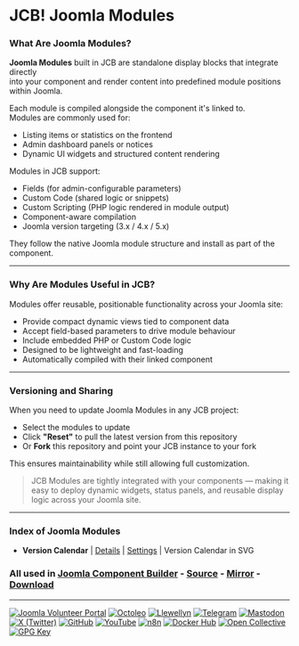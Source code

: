 # JCB! Joomla Modules

### What Are Joomla Modules?
**Joomla Modules** built in JCB are standalone display blocks that integrate directly  
into your component and render content into predefined module positions within Joomla.

Each module is compiled alongside the component it's linked to.  
Modules are commonly used for:

- Listing items or statistics on the frontend
- Admin dashboard panels or notices
- Dynamic UI widgets and structured content rendering

Modules in JCB support:

- Fields (for admin-configurable parameters)
- Custom Code (shared logic or snippets)
- Custom Scripting (PHP logic rendered in module output)
- Component-aware compilation
- Joomla version targeting (3.x / 4.x / 5.x)

They follow the native Joomla module structure and install as part of the component.

---
### Why Are Modules Useful in JCB?
Modules offer reusable, positionable functionality across your Joomla site:

- Provide compact dynamic views tied to component data
- Accept field-based parameters to drive module behaviour
- Include embedded PHP or Custom Code logic
- Designed to be lightweight and fast-loading
- Automatically compiled with their linked component

---
### Versioning and Sharing
When you need to update Joomla Modules in any JCB project:

- Select the modules to update
- Click **"Reset"** to pull the latest version from this repository
- Or **Fork** this repository and point your JCB instance to your fork

This ensures maintainability while still allowing full customization.

> JCB Modules are tightly integrated with your components — making it easy to deploy dynamic widgets, status panels, and reusable display logic across your Joomla site.

---
### Index of Joomla Modules


 - **Version Calendar** | [Details](src/joomla_module/2dcaa8af-0bb0-4fac-8584-4e4e418620cd) | [Settings](src/joomla_module/2dcaa8af-0bb0-4fac-8584-4e4e418620cd/item.json) | Version Calendar in SVG

### All used in [Joomla Component Builder](https://www.joomlacomponentbuilder.com) - [Source](https://git.vdm.dev/joomla/Component-Builder) - [Mirror](https://github.com/vdm-io/Joomla-Component-Builder) - [Download](https://git.vdm.dev/joomla/pkg-component-builder/releases)

---
[![Joomla Volunteer Portal](https://img.shields.io/badge/-Joomla-gold?logo=joomla)](https://volunteers.joomla.org/joomlers/1396-llewellyn-van-der-merwe "Join Llewellyn on the Joomla Volunteer Portal: Shaping the Future Together!") [![Octoleo](https://img.shields.io/badge/-Octoleo-black?logo=linux)](https://git.vdm.dev/octoleo "--quiet") [![Llewellyn](https://img.shields.io/badge/-Llewellyn-ffffff?logo=gitea)](https://git.vdm.dev/Llewellyn "Collaborate and Innovate with Llewellyn on Git: Building a Better Code Future!") [![Telegram](https://img.shields.io/badge/-Telegram-blue?logo=telegram)](https://t.me/Joomla_component_builder "Join Llewellyn and the Community on Telegram: Building Joomla Components Together!") [![Mastodon](https://img.shields.io/badge/-Mastodon-9e9eec?logo=mastodon)](https://joomla.social/@llewellyn "Connect and Engage with Llewellyn on Joomla Social: Empowering Communities, One Post at a Time!") [![X (Twitter)](https://img.shields.io/badge/-X-black?logo=x)](https://x.com/llewellynvdm "Join the Conversation with Llewellyn on X: Where Ideas Take Flight!") [![GitHub](https://img.shields.io/badge/-GitHub-181717?logo=github)](https://github.com/Llewellynvdm "Build, Innovate, and Thrive with Llewellyn on GitHub: Turning Ideas into Impact!") [![YouTube](https://img.shields.io/badge/-YouTube-ff0000?logo=youtube)](https://www.youtube.com/@OctoYou "Explore, Learn, and Create with Llewellyn on YouTube: Your Gateway to Inspiration!") [![n8n](https://img.shields.io/badge/-n8n-black?logo=n8n)](https://n8n.io/creators/octoleo "Effortless Automation and Impactful Workflows with Llewellyn on n8n!") [![Docker Hub](https://img.shields.io/badge/-Docker-grey?logo=docker)](https://hub.docker.com/u/llewellyn "Llewellyn on Docker: Containerize Your Creativity!") [![Open Collective](https://img.shields.io/badge/-Donate-green?logo=opencollective)](https://opencollective.com/joomla-component-builder "Donate towards JCB: Help Llewellyn financially so he can continue developing this great tool!") [![GPG Key](https://img.shields.io/badge/-GPG-blue?logo=gnupg)](https://git.vdm.dev/Llewellyn/gpg "Unlock Trust and Security with Llewellyn's GPG Key: Your Gateway to Verified Connections!")